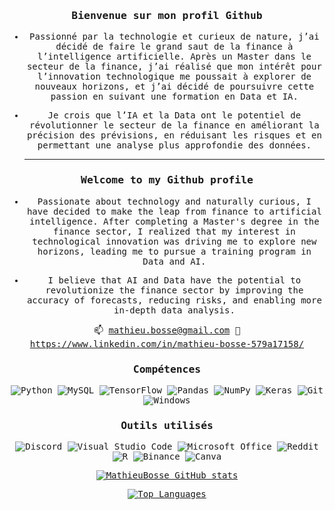 <div align="center">

<samp> 
	
<h3>Bienvenue sur mon profil Github</h3> 


- Passionné par la technologie et curieux de nature, j’ai décidé de faire le grand saut
de la finance à l’intelligence artificielle. Après un Master dans le secteur de la
finance, j’ai réalisé que mon intérêt pour l’innovation technologique me poussait à
explorer de nouveaux horizons, et j’ai décidé de poursuivre cette passion en suivant
une formation en Data et IA.
  
- Je crois que l’IA et la Data ont le potentiel de révolutionner le secteur de la finance
en améliorant la précision des prévisions, en réduisant les risques et en permettant
une analyse plus approfondie des données.
	
	-----------
<h3>Welcome to my Github profile</h3> 


- Passionate about technology and naturally curious, I have decided to make the leap from finance to artificial intelligence. After completing a Master's degree in the finance sector, I realized that my interest in technological innovation was driving me to explore new horizons, leading me to pursue a training program in Data and AI.
  
- I believe that AI and Data have the potential to revolutionize the finance sector by improving the accuracy of forecasts, reducing risks, and enabling more in-depth data analysis.

 📫 mathieu.bosse@gmail.com
 🧾 https://www.linkedin.com/in/mathieu-bosse-579a17158/
	

<h3>Compétences</h3>

![Python](https://img.shields.io/badge/python-3670A0?style=for-the-badge&logo=python&logoColor=ffdd54)
![MySQL](https://img.shields.io/badge/mysql-%2300f.svg?style=for-the-badge&logo=mysql&logoColor=white)
![TensorFlow](https://img.shields.io/badge/TensorFlow-%23FF6F00.svg?style=for-the-badge&logo=TensorFlow&logoColor=white)
![Pandas](https://img.shields.io/badge/pandas-%23150458.svg?style=for-the-badge&logo=pandas&logoColor=white)
![NumPy](https://img.shields.io/badge/numpy-%23013243.svg?style=for-the-badge&logo=numpy&logoColor=white)
![Keras](https://img.shields.io/badge/Keras-%23D00000.svg?style=for-the-badge&logo=Keras&logoColor=white)
![Git](https://img.shields.io/badge/git-%23F05033.svg?style=for-the-badge&logo=git&logoColor=white)
![Windows](https://img.shields.io/badge/Windows-0078D6?style=for-the-badge&logo=windows&logoColor=white)


 <h3>Outils utilisés</h3>

![Discord](https://img.shields.io/badge/Discord-%235865F2.svg?style=for-the-badge&logo=discord&logoColor=white)
![Visual Studio Code](https://img.shields.io/badge/Visual%20Studio%20Code-0078d7.svg?style=for-the-badge&logo=visual-studio-code&logoColor=white)
![Microsoft Office](https://img.shields.io/badge/Microsoft_Office-D83B01?style=for-the-badge&logo=microsoft-office&logoColor=white)
![Reddit](https://img.shields.io/badge/Reddit-%23FF4500.svg?style=for-the-badge&logo=Reddit&logoColor=white)
![R](https://img.shields.io/badge/r-%23276DC3.svg?style=for-the-badge&logo=r&logoColor=white)
![Binance](https://img.shields.io/badge/Binance-FCD535?style=for-the-badge&logo=binance&logoColor=white)
![Canva](https://img.shields.io/badge/canva-36b9ff?style=for-the-badge&logo=canva&logoColor=white)




[![MathieuBosse GitHub stats](https://github-readme-stats.vercel.app/api?username=MathieuBosse&show_icons=true&theme=dracula&rank_icon=github&count_private=true)](https://github.com/mathieubosse/github-readme-stats)

[![Top Languages](https://github-readme-stats.vercel.app/api/top-langs/?username=MathieuBosse&layout=compact&langs_count=6&custom_title=Language%20Utilis%C3%A9&theme=dracula)](https://github.com/mathieubosse/github-readme-stats)

</samp>

</div>
